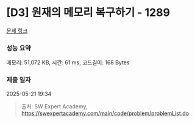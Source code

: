 # [D3] 원재의 메모리 복구하기 - 1289 

[문제 링크](https://swexpertacademy.com/main/code/problem/problemDetail.do?contestProbId=AV19AcoKI9sCFAZN) 

### 성능 요약

메모리: 51,072 KB, 시간: 61 ms, 코드길이: 168 Bytes

### 제출 일자

2025-05-21 19:34



> 출처: SW Expert Academy, https://swexpertacademy.com/main/code/problem/problemList.do